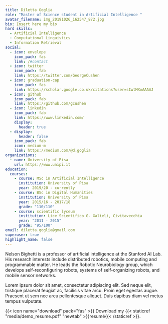 ```yaml
---
title: Diletta Goglia
role: "Master of Science student in Artificial Intelligence "
avatar_filename: img_20191026_162547_872.jpg
bio: Insert here my bio
hard skills:
  - Artificial Intelligence
  - Computational Linguistics
  - Information Retrieval
social:
  - icon: envelope
    icon_pack: fas
    link: /#contact
  - icon: twitter
    icon_pack: fab
    link: https://twitter.com/GeorgeCushen
  - icon: graduation-cap
    icon_pack: fas
    link: https://scholar.google.co.uk/citations?user=sIwtMXoAAAAJ
  - icon: github
    icon_pack: fab
    link: https://github.com/gcushen
  - icon: linkedin
    icon_pack: fab
    link: https://www.linkedin.com/
    display:
      header: true
  - display:
      header: false
    icon_pack: fab
    icon: medium-m
    link: https://medium.com/@d.goglia
organizations:
  - name: University of Pisa
    url: https://www.unipi.it
education:
  courses:
    - course: MSc in Artificial Intelligence
      institution: University of Pisa
      year: 2019/20 - currently
    - course: BSc in Digital Humanities
      institution: University of Pisa
      year: 2015/16 - 2017/18
      grade: "110/110"
    - course: scientific lyceum
      institution: Lice Scientifico G. Galieli, Civitavecchia
      year: "2011 - 2015"
      grade: "95/100"
email: diletta.goglia@gmail.com
superuser: true
highlight_name: false
---
```


Nelson Bighetti is a professor of artificial intelligence at the Stanford AI Lab. His research interests include distributed robotics, mobile computing and programmable matter. He leads the Robotic Neurobiology group, which develops self-reconfiguring robots, systems of self-organizing robots, and mobile sensor networks.

Lorem ipsum dolor sit amet, consectetur adipiscing elit. Sed neque elit, tristique placerat feugiat ac, facilisis vitae arcu. Proin eget egestas augue. Praesent ut sem nec arcu pellentesque aliquet. Duis dapibus diam vel metus tempus vulputate.

{{< icon name="download" pack="fas" >}} Download my {{< staticref "media/demo_resume.pdf" "newtab" >}}resumé{{< /staticref >}}.
